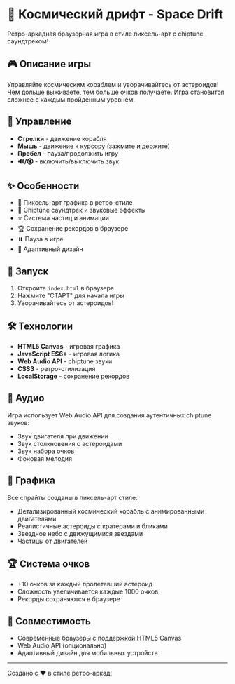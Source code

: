 # 🚀 Космический дрифт - Space Drift

Ретро-аркадная браузерная игра в стиле пиксель-арт с chiptune саундтреком!

## 🎮 Описание игры

Управляйте космическим кораблем и уворачивайтесь от астероидов! Чем дольше выживаете, тем больше очков получаете. Игра становится сложнее с каждым пройденным уровнем.

## 🎯 Управление

- **Стрелки** - движение корабля
- **Мышь** - движение к курсору (зажмите и держите)
- **Пробел** - пауза/продолжить игру
- **🔊/🔇** - включить/выключить звук

## ✨ Особенности

- 🎨 Пиксель-арт графика в ретро-стиле
- 🎵 Chiptune саундтрек и звуковые эффекты
- ⭐ Система частиц и анимации
- 🏆 Сохранение рекордов в браузере
- ⏸️ Пауза в игре
- 📱 Адаптивный дизайн

## 🚀 Запуск

1. Откройте `index.html` в браузере
2. Нажмите "СТАРТ" для начала игры
3. Уворачивайтесь от астероидов!

## 🛠️ Технологии

- **HTML5 Canvas** - игровая графика
- **JavaScript ES6+** - игровая логика
- **Web Audio API** - chiptune звуки
- **CSS3** - ретро-стилизация
- **LocalStorage** - сохранение рекордов

## 🎵 Аудио

Игра использует Web Audio API для создания аутентичных chiptune звуков:
- Звук двигателя при движении
- Звук столкновения с астероидами
- Звук набора очков
- Фоновая мелодия

## 🎨 Графика

Все спрайты созданы в пиксель-арт стиле:
- Детализированный космический корабль с анимированными двигателями
- Реалистичные астероиды с кратерами и бликами
- Звездное небо с движущимися звездами
- Частицы от двигателей

## 🏆 Система очков

- +10 очков за каждый пролетевший астероид
- Сложность увеличивается каждые 1000 очков
- Рекорды сохраняются в браузере

## 📱 Совместимость

- Современные браузеры с поддержкой HTML5 Canvas
- Web Audio API (опционально)
- Адаптивный дизайн для мобильных устройств

---

Создано с ❤️ в стиле ретро-аркад!
